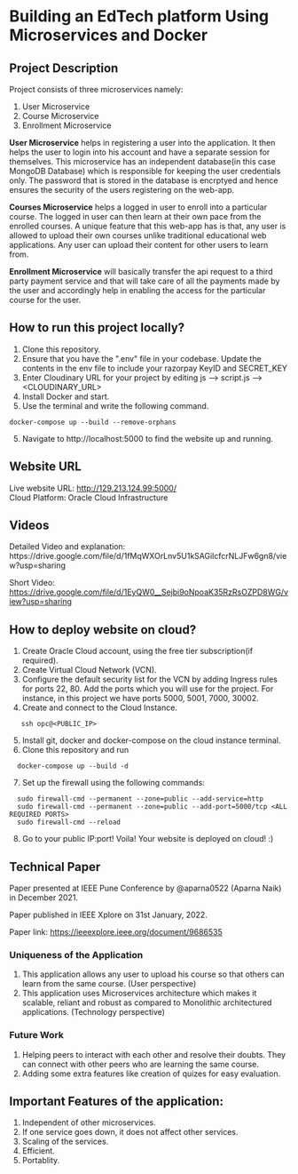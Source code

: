 # Building an EdTech platform Using Microservices and Docker

<h2>Project Description</h2>

Project consists of three microservices namely:

1. User Microservice
2. Course Microservice
3. Enrollment Microservice

<b>User Microservice</b> helps in registering a user into the application. It then helps the user to login into his account and have a separate session for themselves. This microservice has an independent database(in this case MongoDB Database) which is responsible for keeping the user credentials only. The password that is stored in the database is encrptyed and hence ensures the security of the users registering on the web-app.  

<b>Courses Microservice</b> helps a logged in user to enroll into a particular course. The logged in user can then learn at their own pace from the enrolled courses. A unique feature that this web-app has is that, any user is allowed to upload their own courses unlike traditional educational web applications. Any user can upload their content for other users to learn from. 

<b>Enrollment Microservice</b> will basically transfer the api request to a third party payment service and that will take care of all the payments made by the user and accordingly help in enabling the access for the particular course for the user.

<h2>How to run this project locally?</h2>

1. Clone this repository.
2. Ensure that you have the ".env" file in your codebase. Update the contents in the env file to include your razorpay KeyID and SECRET_KEY 
3. Enter Cloudinary URL for your project by editing js --> script.js --> <CLOUDINARY_URL>
4. Install Docker and start.
5. Use the terminal and write the following command. 
```
docker-compose up --build --remove-orphans
```
5. Navigate to http://localhost:5000 to find the website up and running. 

<h2>Website URL</h2>

Live website URL: http://129.213.124.99:5000/ \
Cloud Platform: Oracle Cloud Infrastructure 

<h2>Videos</h2>
Detailed Video and explanation: https://drive.google.com/file/d/1fMqWXOrLnv5U1kSAGilcfcrNLJFw6gn8/view?usp=sharing 

Short Video: https://drive.google.com/file/d/1EyQW0__Sejbi9oNpoaK35RzRsOZPD8WG/view?usp=sharing

<h2>How to deploy website on cloud?</h2>

1. Create Oracle Cloud account, using the free tier subscription(if required). 
2. Create Virtual Cloud Network (VCN). 
3. Configure the default security list for the VCN by adding Ingress rules for ports 22, 80. Add the ports which you will use for the project. For instance, in this project we have ports 5000, 5001, 7000, 30002. 
4. Create and connect to the Cloud Instance. 
```
   ssh opc@<PUBLIC_IP> 
```
5. Install git, docker and docker-compose on the cloud instance terminal. 
6. Clone this repository and run 
```
  docker-compose up --build -d
```
7. Set up the firewall using the following commands: 
```
  sudo firewall-cmd --permanent --zone=public --add-service=http 
  sudo firewall-cmd --permanent --zone=public --add-port=5000/tcp <ALL REQUIRED PORTS>
  sudo firewall-cmd --reload
```
8. Go to your public IP:port! Voila! Your website is deployed on cloud! :) 

<h2>Technical Paper</h2>
Paper presented at IEEE Pune Conference by @aparna0522 (Aparna Naik) in December 2021.

Paper published in IEEE Xplore on 31st January, 2022. 

Paper link: https://ieeexplore.ieee.org/document/9686535

<h3>Uniqueness of the Application</h3>

1. This application allows any user to upload his course so that others can learn from the same course. (User perspective)
2. This application uses Microservices architecture which makes it scalable, reliant and robust as compared to Monolithic architectured applications. (Technology perspective)

<h3>Future Work</h3>

1. Helping peers to interact with each other and resolve their doubts. They can connect with other peers who are learning the same course. 
2. Adding some extra features like creation of quizes for easy evaluation. 

<h2>Important Features of the application:</h2>

1. Independent of other microservices.  
2. If one service goes down, it does not affect other services. 
3. Scaling of the services.
4. Efficient.
5. Portablity. 
